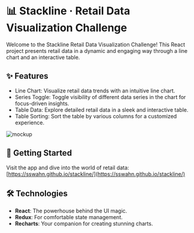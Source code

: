 # 📊 Stackline · Retail Data Visualization Challenge

Welcome to the Stackline Retail Data Visualization Challenge! This React project presents retail data in a dynamic and engaging way through a line chart and an interactive table.

## ✨ Features
- Line Chart: Visualize retail data trends with an intuitive line chart.
- Series Toggle: Toggle visibility of different data series in the chart for focus-driven insights.
- Table Data: Explore detailed retail data in a sleek and interactive table.
- Table Sorting: Sort the table by various columns for a customized experience.

![mockup](https://www.dropbox.com/scl/fi/7rtx9gs1wksiadv36qzsi/stackline_assessment_mockup_2021.png?rlkey=2s6i8rm1lumj2fyx0c9yhfmcn&raw=1)

## 🚀 Getting Started
Visit the app and dive into the world of retail data:
[https://sswahn.github.io/stackline/](https://sswahn.github.io/stackline/)

## 🛠️ Technologies
- **React**: The powerhouse behind the UI magic.
- **Redux**: For comfortable state management.
- **Recharts**: Your companion for creating stunning charts.




